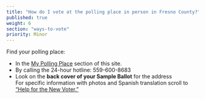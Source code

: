 ```yaml
---
title: "How do I vote at the polling place in person in Fresno County?"
published: true
weight: 6
section: "ways-to-vote"
priority: Minor
---
```

Find your polling place:  
- In the [My Polling Place](#section-my-polling-place) section of this site.  
- By calling the 24-hour hotline: 559-600-8683  
- Look on the **back cover of your Sample Ballot** for the address  
For specific information with photos and Spanish translation scroll to [“Help for the New Voter.”](http://www.co.fresno.ca.us/uploadedFiles/Departments/County_Clerk_Registrar_of_Voters/PDF/NewVoterHelp.pdf)  
